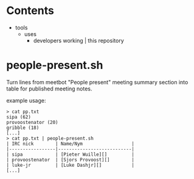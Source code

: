 Contents
========

* tools
  * uses
    * developers working | this repository

people-present.sh
=================

Turn lines from meetbot "People present" meeting summary section into table
for published meeting notes.

example usage:

```
> cat pp.txt
sipa (62)
provoostenator (20)
gribble (18)
[...]
> cat pp.txt | people-present.sh
| IRC nick        | Name/Nym                  |
|-----------------|---------------------------|
| sipa            | [Pieter Wuille][]         |
| provoostenator  | [Sjors Provoost][]        |
| luke-jr         | [Luke Dashjr][]           |
[...]
```
